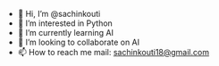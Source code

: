 - 👋 Hi, I’m @sachinkouti
- 👀 I’m interested in Python
- 🌱 I’m currently learning AI
- 💞️ I’m looking to collaborate on AI
- 📫 How to reach me    mail: sachinkouti18@gmail.com

<!---
sachinkouti/sachinkouti is a ✨ special ✨ repository because its `README.md` (this file) appears on your GitHub profile.
You can click the Preview link to take a look at your changes.
--->
